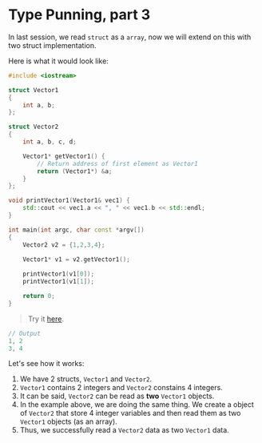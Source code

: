# Type Punning, part 3

In last session, we read `struct` as a `array`, now we will extend on this with two struct implementation.

Here is what it would look like:

```cpp
#include <iostream>

struct Vector1
{
    int a, b;
};

struct Vector2
{
    int a, b, c, d;

    Vector1* getVector1() {
        // Return address of first element as Vector1
        return (Vector1*) &a;
    }
};

void printVector1(Vector1& vec1) {
    std::cout << vec1.a << ", " << vec1.b << std::endl;
}

int main(int argc, char const *argv[])
{
    Vector2 v2 = {1,2,3,4};
    
    Vector1* v1 = v2.getVector1();

    printVector1(v1[0]);
    printVector1(v1[1]);

    return 0;
}
```

> Try it [here](https://onecompiler.com/cpp/42p8pqnkh).

```cpp
// Output
1, 2
3, 4
```

Let's see how it works:

1. We have 2 structs, `Vector1` and `Vector2`.
2. `Vector1` contains 2 integers and `Vector2` constains 4 integers.
3. It can be said, `Vector2` can be read as **two** `Vector1` objects.
4. In the example above, we are doing the same thing. We create a object of `Vector2` that store 4 integer variables and then read them as two `Vector1` objects (as an array).
5. Thus, we successfully read a `Vector2` data as two `Vector1` data.

